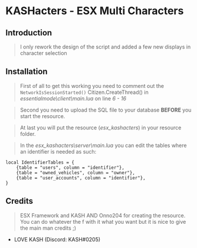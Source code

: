 # KASHacters - ESX Multi Characters

## Introduction

> I only rework the design of the script and added a few new displays in character selection

## Installation

> First of all to get this working you need to comment out the `NetworkIsSessionStarted()` Citizen.CreateThread() in *essentialmode\client\main.lua* on line *6 - 16*

>Second you need to upload the SQL file to your database **BEFORE** you start the resource.

>At last you will put the resource (*esx_kashacters*) in your resource folder.

>In the *esx_kashacters\server\main.lua* you can edit the tables where an identifier is needed as such:
```
local IdentifierTables = {
    {table = "users", column = "identifier"},
    {table = "owned_vehicles", column = "owner"},
    {table = "user_accounts", column = "identifier"},
}
```

## Credits

> ESX Framework and KASH AND Onno204 for creating the resource. You can do whatever the f with it what you want but it is nice to give the main man credits ;)

- LOVE KASH (Discord: KASH#0205)
